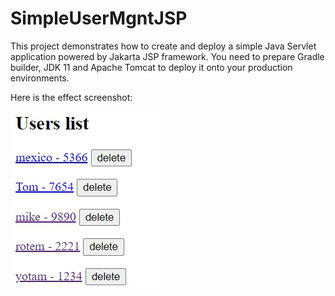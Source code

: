 # SimpleUserMgntJSP
This project demonstrates how to create and deploy a simple Java Servlet application powered by Jakarta JSP framework. You need to prepare Gradle builder, JDK 11 and Apache Tomcat to deploy it onto your production environments.

Here is the effect screenshot:

![Description](scr.jpg)
